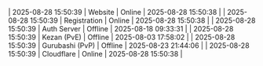 | 2025-08-28 15:50:39 | Website | Online | 2025-08-28 15:50:38 |
| 2025-08-28 15:50:39 | Registration | Online | 2025-08-28 15:50:38 |
| 2025-08-28 15:50:39 | Auth Server | Offline | 2025-08-18 09:33:31 |
| 2025-08-28 15:50:39 | Kezan (PvE) | Offline | 2025-08-03 17:58:02 |
| 2025-08-28 15:50:39 | Gurubashi (PvP) | Offline | 2025-08-23 21:44:06 |
| 2025-08-28 15:50:39 | Cloudflare | Online | 2025-08-28 15:50:38 |
